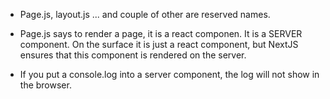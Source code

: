 - Page.js, layout.js ... and couple of other are reserved names.

- Page.js says to render a page, it is a react componen.
  It is a SERVER component. On the surface it is just a react component, but NextJS ensures that this component is rendered on the server.

- If you put a console.log into a server component, the log will not show in the browser.
